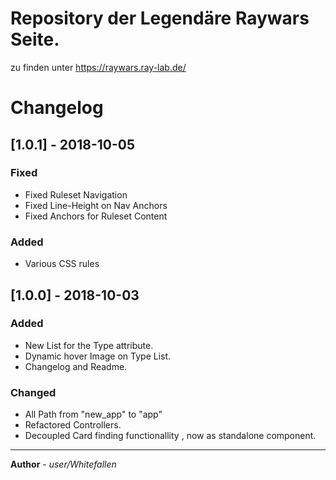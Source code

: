 # Repository der Legendäre Raywars Seite.
zu finden unter https://raywars.ray-lab.de/ 


# Changelog
## [1.0.1] - 2018-10-05
### Fixed
- Fixed Ruleset Navigation
- Fixed Line-Height on Nav Anchors
- Fixed Anchors for Ruleset Content

### Added
- Various CSS rules

## [1.0.0] - 2018-10-03
### Added
- New List for the Type attribute.
- Dynamic hover Image on Type List.
- Changelog and Readme.

### Changed
- All Path from "new_app" to "app"
- Refactored Controllers.
- Decoupled Card finding functionallity , now as standalone component.

--------------
**Author** - _user/Whitefallen_

